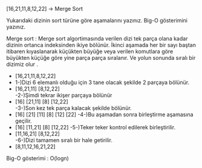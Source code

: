 [16,21,11,8,12,22] -> Merge Sort

Yukarıdaki dizinin sort türüne göre aşamalarını yazınız.
Big-O gösterimini yazınız.


Merge sort : Merge sort algortimasında verilen dizi tek parça olana kadar dizinin ortanca indeksinden ikiye bölünür. 
İkinci aşamada her bir sayı baştan itibaren kıyaslanarak küçükten büyüğe veya verilen komutlara göre büyükten küçüğe göre yine parça parça sıralanır.
Ve yolun sonunda sıralı bir dizimiz olur .

- [16,21,11,8,12,22] 
- 1-)Dizi 6 elemanlı olduğu için 3 tane olacak şekilde 2 parçaya bölünür.
 -  [16,21,11]  [8,12,22]  
 -2-)Şimdi tekrar ikişer parçaya bölünür      
 -  [16]  [21,11]    [8]  [12,22]    
 -3-)Son kez tek parça kalacak şekilde bölünür.  
 -  [16]   [21] [11]    [8]  [12] [22] 
 -4-)Bu aşamadan sonra birleştirme aşamasına geçilir.
 -  [16]    [11,21]   [8]    [12,22]
 -5-)Teker teker kontrol edilerek birleştirilir.
 -  [11,16,21]    [8,12,22]        
 -6-)Dizi tamamen sıralı bir hale getirilir.
 -  [8,11,12,16,21,22]

Big-O gösterimi : O(logn)
